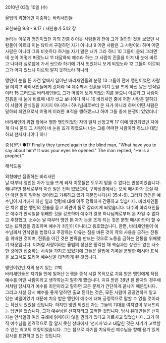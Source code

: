 2010년 03월 10일 (수)

율법의 외형에만 치중하는 바리새인들



요한복음 9:8 - 9:17 / 새찬송가 542 장


놀라는 이웃과 맹인이었던 자의 간증
8 이웃 사람들과 전에 그가 걸인인 것을 보았던 사람들이 이르되 이는 앉아서 구걸하던 자가 아니냐 9 어떤 사람은 그 사람이라 하며 어떤 사람은 아니라 그와 비슷하다 하거늘 자기 말은 내가 그라 하니 10 그들이 묻되 그러면 네 눈이 어떻게 떠졌느냐 11 대답하되 예수라 하는 그 사람이 진흙을 이겨 내 눈에 바르고 나더러 실로암에 가서 씻으라 하기에 가서 씻었더니 보게 되었노라 12 그들이 이르되 그가 어디 있느냐 이르되 알지 못하노라 하니라 

맹인이 눈을 뜬 사건 앞에서 일어난 바리새인들의 분쟁
13 그들이 전에 맹인이었던 사람을 데리고 바리새인들에게 갔더라 14 예수께서 진흙을 이겨 눈을 뜨게 하신 날은 안식일이라 15 그러므로 바리새인들도 그가 어떻게 보게 되었는지를 물으니 이르되 그 사람이 진흙을 내 눈에 바르매 내가 씻고 보나이다 하니 16 바리새인 중에 어떤 사람은 말하되 이 사람이 안식일을 지키지 아니하니 하나님께로부터 온 자가 아니라 하며 어떤 사람은 말하되 죄인으로서 어떻게 이러한 표적을 행하겠느냐 하여 그들 중에 분쟁이 있었더니 

바리새인의 위협 앞에서 행한 맹인되었던 자의 일차 신앙고백
17 이에 맹인되었던 자에게 다시 묻되 그 사람이 네 눈을 뜨게 하였으니 너는 그를 어떠한 사람이라 하느냐 대답하되 선지자니이다 하니 

중심문단 ●17 Finally they turned again to the blind man, "What have you to say about him? It was your eyes he opened." The man replied, "He is a prophet."

해석도움





외형에만 집중하는 바리새인  
날 때부터 맹인된 자가 눈을 뜨게 되자 이웃들은 도무지 믿을 수 없다는 반응이었습니다. 왜냐하면 창세로부터 이런 일은 전혀 없었으며, 구약성경에서는 오직 메시아가 오실 때만 이런 일이 일어날 것이라고 기록하고 있기 때문입니다(사 35:4-6). 그러자 맹인은 예수님이 자기에게 하신 일과 명령에 대해 아주 정확하게 간증하고 있습니다. 바리새인들은 치유 받은 맹인의 진술을 듣고 의견이 둘로 갈라지게 되었습니다. 다수의 바리새인들은 예수가 안식일을 위배한 것을 강조하며 예수가 결코 하나님께로부터 온 자일 수 없다고 주장했고, 소수는 날 때부터 맹인 된 자가 눈을 뜨게 되는 것은 분명 메시아만이 할 수 있는 표적임을 강조하며 예수가 죄인이 아니라고 옹호했습니다. 한편, 바리새인들이 예수님께서 안식일을 범했다고 주장하는 이유는 침을 바른 것이 약의 사용을 금하는 전통을 위배한 것이며, 진흙을 이긴 것은 반죽을 만드는 것으로 노동을 금하는 전통을 위배했기 때문입니다. 이처럼 사랑이라는 율법의 정신은 망각한 채 핵심과는 상관도 없는 사소한 것에만 집중하는 시각을 가지고 있었기에 그들은 율법에 기록된 분명한 메시아 표적을 보고서도 도리어 예수님을 대적하게 된 것입니다. 

맹인이었던 자의 용기 있는 고백  
바리새인들은 자기들 안에 일어난 논쟁을 종식 시킬 목적으로 치유 받은 맹인에게 직접 예수를 어떤 사람이라고 생각하는지 말하게 했습니다. 치유 받은 38년 된 환자의 경우에서처럼 당사자가 예수를 죄인이라고 말하면 모든 문제가 간단하게 끝나기 때문입니다. 그리고 사실 당시 예수를 좋게 말하면 출교 된다는 것은, 모든 사람이 공공연하게 알고 있는 비밀이었기 때문에 치유 받은 맹인이 예수에 대해 긍정적으로 말할 수 없을 것이라는 확신도 있었을 것입니다. 하지만 맹인 되었던 자는 그들의 기대를 여지없이 무너뜨리는 답변을 했습니다. 그가 예수님을 선지자라고 고백한 것입니다. 당시 유대인들은 선지자는 안식일의 여러 규례에 얽매이지 않을 권리가 있다고 가르치고 있었습니다. 그가 아직 예수님을 인격적으로 잘 알지 못한 상태에서 ‘선지자’라고 대답한 것은 자기가 고백할 수 있는 최고의 호칭이었습니다. 그는 참으로 자기를 치유하신 예수님을 향해 용기 있게 감사를 표현하고 있는 것입니다.